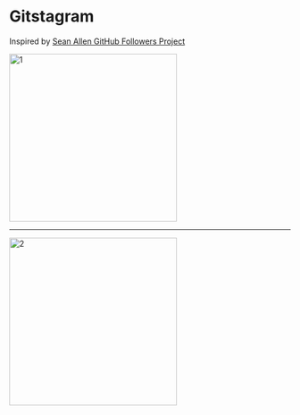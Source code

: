 # Gitstagram
Inspired by [Sean Allen GitHub Followers Project](https://seanallen.teachable.com/p/take-home)

<img src="https://raw.githubusercontent.com/elihartnett/Gitstagram/main/Gitstagram/1.png" alt="1" width="300"/>

---

<img src="https://raw.githubusercontent.com/elihartnett/Gitstagram/main/Gitstagram/2.png" alt="2" width="300"/>

